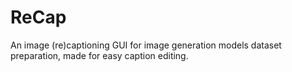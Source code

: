 # ReCap
An image (re)captioning GUI for image generation models dataset preparation, made for easy caption editing.
